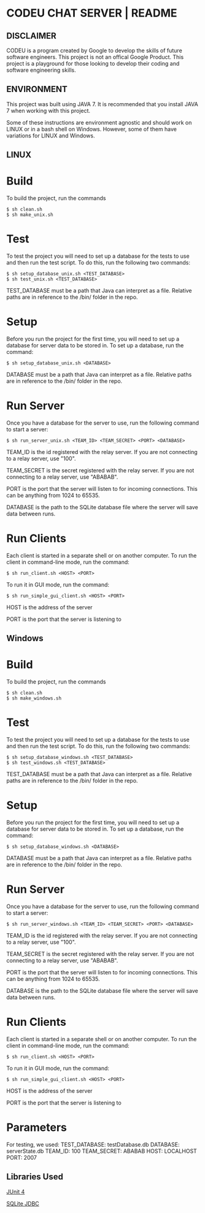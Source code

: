 
# CODEU CHAT SERVER | README


## DISCLAIMER

CODEU is a program created by Google to develop the skills of future software
engineers. This project is not an offical Google Product. This project is a
playground for those looking to develop their coding and software engineering
skills.


## ENVIRONMENT
This project was built using JAVA 7. It is recommended that you install
JAVA 7 when working with this project.

Some of these instructions are environment agnostic and should work on LINUX 
or in a bash shell on Windows. However, some of them have variations for LINUX
and Windows.

## LINUX
# Build
To build the project, run the commands
```
$ sh clean.sh
$ sh make_unix.sh
```
# Test  
To test the project you will need to set up a database 
for the tests to use and then run the test script. To do
this, run the following two commands:
```
$ sh setup_database_unix.sh <TEST_DATABASE>
$ sh test_unix.sh <TEST_DATABASE>
```
TEST_DATABASE must be a path that Java can interpret as a file. 
Relative paths are in reference to the /bin/ folder in the repo.
# Setup  
Before you run the project for the first time, you will need 
to set up a database for server data to be stored in. To set up
a database, run the command:
```
$ sh setup_database_unix.sh <DATABASE>
```
DATABASE must be a path that Java can interpret as a file. 
Relative paths are in reference to the /bin/ folder in the repo.
# Run Server
Once you have a database for the server to use, run the following
command to start a server:
```
$ sh run_server_unix.sh <TEAM_ID> <TEAM_SECRET> <PORT> <DATABASE>
```
TEAM_ID is the id registered with the relay server. If you are not 
connecting to a relay server, use "100".

TEAM_SECRET is the secret registered with the relay server. If you are
not connecting to a relay server, use "ABABAB".
  
PORT is the port that the server will listen to for incoming connections. 
This can be anything from 1024 to 65535.
  
DATABASE is the path to the SQLite database file where the server
will save data between runs.
# Run Clients
Each client is started in a separate shell or on another computer.
To run the client in command-line mode, run the command:
```
$ sh run_client.sh <HOST> <PORT>
```
To run it in GUI mode, run the command:
```
$ sh run_simple_gui_client.sh <HOST> <PORT>
```
HOST is the address of the server
  
PORT is the port that the server is listening to
  
## Windows
# Build
To build the project, run the commands
```
$ sh clean.sh
$ sh make_windows.sh
```
# Test  
To test the project you will need to set up a database 
for the tests to use and then run the test script. To do
this, run the following two commands:
```
$ sh setup_database_windows.sh <TEST_DATABASE>
$ sh test_windows.sh <TEST_DATABASE>
```
TEST_DATABASE must be a path that Java can interpret as a file. 
Relative paths are in reference to the /bin/ folder in the repo.
# Setup  
Before you run the project for the first time, you will need 
to set up a database for server data to be stored in. To set up
a database, run the command:
```
$ sh setup_database_windows.sh <DATABASE>
```
DATABASE must be a path that Java can interpret as a file. 
Relative paths are in reference to the /bin/ folder in the repo.
# Run Server
Once you have a database for the server to use, run the following
command to start a server:
```
$ sh run_server_windows.sh <TEAM_ID> <TEAM_SECRET> <PORT> <DATABASE>
```
TEAM_ID is the id registered with the relay server. If you are not 
connecting to a relay server, use "100".

TEAM_SECRET is the secret registered with the relay server. If you are
not connecting to a relay server, use "ABABAB".
  
PORT is the port that the server will listen to for incoming connections. 
This can be anything from 1024 to 65535.
  
DATABASE is the path to the SQLite database file where the server
will save data between runs.
# Run Clients
Each client is started in a separate shell or on another computer.
To run the client in command-line mode, run the command:
```
$ sh run_client.sh <HOST> <PORT>
```
To run it in GUI mode, run the command:
```
$ sh run_simple_gui_client.sh <HOST> <PORT>
```
HOST is the address of the server
  
PORT is the port that the server is listening to

# Parameters
For testing, we used:
TEST_DATABASE: testDatabase.db
DATABASE: serverState.db
TEAM_ID: 100
TEAM_SECRET: ABABAB
HOST: LOCALHOST
PORT: 2007
## Libraries Used
[JUnit 4](http://junit.org/junit4/)

[SQLite JDBC](https://github.com/xerial/sqlite-jdbc)
